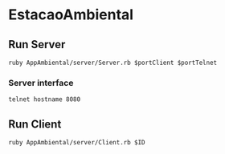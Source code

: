 # EstacaoAmbiental

## Run Server
```
ruby AppAmbiental/server/Server.rb $portClient $portTelnet
```

### Server interface

```
telnet hostname 8080
```

## Run Client

```
ruby AppAmbiental/server/Client.rb $ID
```
